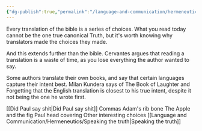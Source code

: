 ```yaml
---
{"dg-publish":true,"permalink":"/language-and-communication/hermeneutics/hermeneutics-and-bible-translations/","tags":["linguistics","Hermeneutics"],"noteIcon":1}
---
```



Every translation of the bible is a series of choices. What you read today cannot be the one true canonical Truth, but it's worth knowing why translators made the choices they made.

And this extends further than the bible. Cervantes argues that reading a translation is a waste of time, as you lose everything the author wanted to say. 

Some authors translate their own books, and say that certain languages capture their intent best. Milan Kundera says of The Book of Laughter and Forgetting that the English translation is closest to his true intent, despite it not being the one he wrote first.



[[Did Paul say shit\|Did Paul say shit]]
Commas
Adam's rib bone
The Apple and the fig
Paul head covering
Other interesting choices
[[Language and Communication/Hermeneutics/Speaking the truth\|Speaking the truth]]